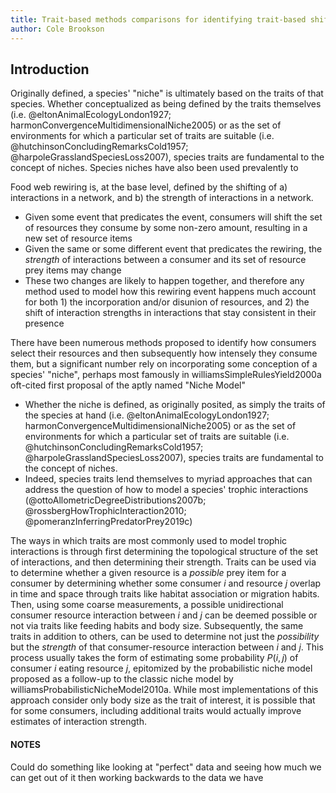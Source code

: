```yaml
---
title: Trait-based methods comparisons for identifying trait-based shifts in Albacore Tuna diets
author: Cole Brookson
---
```


## Introduction

Originally defined, a species' "niche" is ultimately based on the traits of that species. Whether conceptualized as being defined by the traits themselves (i.e. @eltonAnimalEcologyLondon1927; harmonConvergenceMultidimensionalNiche2005) or as the set of environments for which a particular set of traits are suitable (i.e. @hutchinsonConcludingRemarksCold1957; @harpoleGrasslandSpeciesLoss2007), species traits are fundamental to the concept of niches. Species niches have also been used prevalently to 

Food web rewiring is, at the base level, defined by the shifting of a) interactions in a network, and b) the strength of interactions in a network. 

* Given some event that predicates the event, consumers will shift the set of resources they consume by some non-zero amount, resulting in a new set of resource items
* Given the same or some different event that predicates the rewiring, the *strength* of interactions between a consumer and its set of resource prey items may change
* These two changes are likely to happen together, and therefore any method used to model how this rewiring event happens much account for both 1) the incorporation and/or disunion of resources, and 2) the shift of interaction strengths in interactions that stay consistent in their presence

There have been numerous methods proposed to identify how consumers select their resources and then subsequently how intensely they consume them, but a significant number rely on incorporating some conception of a species' "niche", perhaps most famously in williamsSimpleRulesYield2000a oft-cited first proposal of the aptly named "Niche Model"
* Whether the niche is defined, as originally posited, as simply the traits of the species at hand (i.e. @eltonAnimalEcologyLondon1927; harmonConvergenceMultidimensionalNiche2005) or as the set of environments for which a particular set of traits are suitable (i.e. @hutchinsonConcludingRemarksCold1957; @harpoleGrasslandSpeciesLoss2007), species traits are fundamental to the concept of niches. 
* Indeed, species traits lend themselves to myriad approaches that can address the question of how to model a species' trophic interactions (@ottoAllometricDegreeDistributions2007b; @rossbergHowTrophicInteraction2010; @pomeranzInferringPredatorPrey2019c)

The ways in which traits are most commonly used to model trophic interactions is through first determining the topological structure of the set of interactions, and then determining their strength. Traits can be used via to determine whether a given resource is a *possible* prey item for a consumer by determining whether some consumer $i$ and resource $j$ overlap in time and space through traits like habitat association or migration habits. Then, using some coarse measurements, a possible unidirectional consumer resource interaction between $i$ and $j$ can be deemed possible or not via traits like feeding habits and body size. Subsequently, the same traits in addition to others, can be used to determine not just the *possibility* but the *strength* of that consumer-resource interaction between $i$ and $j$. This process usually takes the form of estimating some probability $P(i,j)$ of consumer $i$ eating resource $j$, epitomized by the probabilistic niche model proposed as a follow-up to the classic niche model by williamsProbabilisticNicheModel2010a. While most implementations of this approach consider only body size as the trait of interest, it is possible that for some consumers, including additional traits would actually improve estimates of interaction strength. 


#### NOTES

Could do something like looking at "perfect" data and seeing how much we can get out of it then working backwards to the data we have